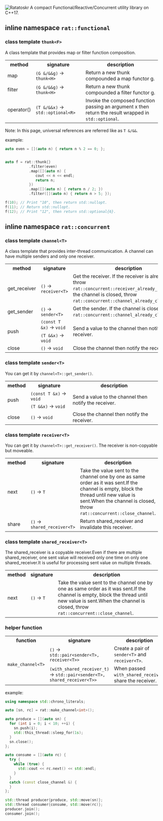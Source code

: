 ![Ratatoskr](https://raw.githubusercontent.com/GobanTKG/Ratatoskr-cpp/medias/medias/Ratatoskr_logo.png)
A compact Functional/Reactive/Concurrent utility library on C++17.

## inline namespace `rat::functional`

### class template `thunk<F>`

A class template that provides map or filter function composition.

<table>
  <tr>
    <th>method</th>
    <th>signature</th>
    <th>description</th>
  </tr>
  <tr>
    <td>map</td>
    <td><code>(G &/&&g)</code> -&gt; <code>thunk&lt;H&gt;</code></td>
    <td>Return a new thunk compounded a map functor g.</td>
  </tr>
  <tr>
    <td>filter</td>
    <td><code>(G &/&&g)</code> -&gt; <code>thunk&lt;H&gt;</code></td>
    <td>Return a new thunk compounded a filter functor g.</td>
  </tr>
  <tr>
    <td>operator()</td>
    <td><code>(T &/&&x)</code> -&gt; <code>std::optional&lt;R&gt;</code></td>
    <td>Invoke the composed function passing an argument x then return the result wrapped in <code>std::optional</code>.</td>
  </tr>
  <tr>
  </tr>
</table>

Note: In this page, universal references are referred like as `T &/&&`. 

example: 

```C++
auto even = [](auto n) { return n % 2 == 0; };


auto f = rat::thunk{}
           .filter(even)
           .map([](auto n) {
              cout << n << endl;
              return n;
           })
           .map([](auto n) { return n / 2; })
           .filter([](auto n) { return n > 5; });

f(10); // Print "10", then return std::nullopt.
f(11); // Return std::nullopt.
f(12); // Print "12", then return std::optional{6}.
```


## inline namespace `rat::concurrent`

### class template `channel<T>`

A class template that provides inter-thread communication.
A channel can have multiple senders and only one receiver.

<table>
  <tr>
    <th>method</th>
    <th>signature</th>
    <th>description</th>
  </tr>
  <tr>
    <td>get_receiver</td>
    <td><code>()</code> -&gt; <code>receiver&lt;T&gt;</code></td>
    <td>Get the receiver. If the receiver is already got, throw <code>rat::concurrent::receiver_already_retrieved</code>.If the channel is closed, throw <code>rat::concurrent::channel_already_closed</code>.</td>
  </tr>
  <tr>
    <td>get_sender</td>
    <td><code>()</code> -&gt; <code>sender&lt;T&gt;</code></td>
    <td>Get the sender. If the channel is closed, throw <code>rat::concurrent::channel_already_closed</code>.</td>
  </tr>
  <tr>
    <td rowspan="2">push</td>
    <td><code>(const T &x)</code> -&gt; <code>void</code></td>
    <td rowspan="2">Send a value to the channel then notify the receiver.</td>
  </tr>
  <tr>
   <td><code>(T &&x)</code> -&gt; <code>void</code></td>
  </tr>
  <tr>
   <td>close</td>
   <td><code>()</code> -&gt; <code>void</code></td>
   <td>Close the channel then notify the receiver.</td>
  </tr>
</table>

### class template `sender<T>`

You can get it by `channel<T>::get_sender()`.

<table>
  <tr>
    <th>method</th>
    <th>signature</th>
    <th>description</th>
  </tr>
  <tr>
    <td rowspan="2">push</td>
    <td><code>(const T &x)</code> -&gt; <code>void</code></td>
    <td rowspan="2">Send a value to the channel then notify the receiver.</td>
  </tr>
  <tr>
   <td><code>(T &&x)</code> -&gt; <code>void</code></td>
  </tr>
  <tr>
   <td>close</td>
   <td><code>()</code> -&gt; <code>void</code></td>
   <td>Close the channel then notify the receiver.</td>
  </tr>
</table>

### class template `receiver<T>`

You can get it by `channel<T>::get_receiver()`.
The receiver is non-copyable but moveable.

<table>
  <tr>
    <th>method</th>
    <th>signature</th>
    <th>description</th>
  </tr>
  <tr>
    <td>next</td>
    <td><code>()</code> -&gt; <code>T</code></td>
    <td>Take the value sent to the channel one by one as same order as it was sent.If the channel is empty, block the thread until new value is sent.When the channel is closed, throw <code>rat::concurrent::close_channel</code>.</td>
  </tr>
  <tr>
   <td>share</td>
   <td><code>()</code> -&gt; <code>shared_receiver&lt;T&gt;</code></td>
   <td>Return shared_receiver and invalidate this receiver.</td>
  </tr>
</table>

### class template `shared_receiver<T>`

The shared_receiver is a copyable receiver.Even if there are multiple shared_receiver, one sent value will received only one time on only one shared_receiver.It is useful for processing sent value on multiple threads.

<table>
  <tr>
    <th>method</th>
    <th>signature</th>
    <th>description</th>
  </tr>
  <tr>
    <td>next</td>
    <td><code>()</code> -&gt; <code>T</code></td>
    <td>Take the value sent to the channel one by one as same order as it was sent.If the channel is empty, block the thread until new value is sent.When the channel is closed, throw <code>rat::concurrent::close_channel</code>.</td>
  </tr>
</table>

### helper function

<table>
  <tr>
    <th>function</th>
    <th>signature</th>
    <th>description</th>
  </tr>
  <tr>
    <td rowspan="2"><code>make_channel&lt;T&gt;</code></td>
    <td><code>()</code> -&gt; <code>std::pair&lt;sender&lt;T&gt;, receiver&lt;T&gt;&gt;</code></td>
    <td>Create a pair of <code>sender&lt;T&gt;</code> and <code>receiver&lt;T&gt;</code>.</td>
  </tr>
  <tr>
    <td><code>(with_shared_receiver_t)</code> -&gt; <code>std::pair&lt;sender&lt;T&gt;, shared_receiver&lt;T&gt;&gt;</code></td>
    <td>When passed <code>with_shared_receiver</code>, share the receiver.</td>
  </tr>
<table>

example:

```C++
using namespace std::chrono_literals;

auto [sn, rc] = rat::make_channel<int>();

auto produce = [](auto sn) {
  for (int i = 0; i < 10; ++i) {
    sn.push(i);
    std::this_thread::sleep_for(1s);
  }
  sn.close();
};

auto consume = [](auto rc) {
  try {
    while (true) {
      std::cout << rc.next() << std::endl;
    }
  }
  catch (const close_channel &) {
  }
};

std::thread producer{produce, std::move(sn)};
std::thread consumer{consume, std::move(rc)};
producer.join();
consumer.join();
```
